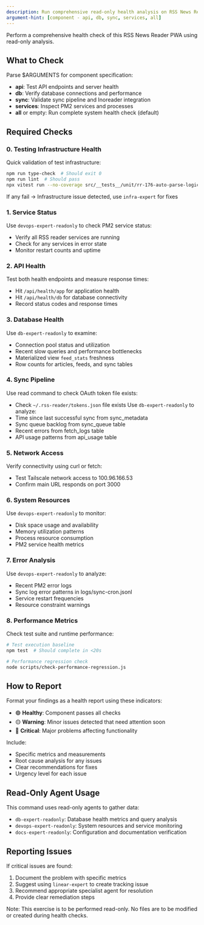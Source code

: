 ```yaml
---
description: Run comprehensive read-only health analysis on RSS News Reader services, database, and sync pipeline
argument-hint: [component - api, db, sync, services, all]
---
```


Perform a comprehensive health check of this RSS News Reader PWA using read-only analysis.

## What to Check

Parse $ARGUMENTS for component specification:
- **api**: Test API endpoints and server health
- **db**: Verify database connections and performance
- **sync**: Validate sync pipeline and Inoreader integration
- **services**: Inspect PM2 services and processes
- **all** or empty: Run complete system health check (default)

## Required Checks

### 0. Testing Infrastructure Health
Quick validation of test infrastructure:
```bash
npm run type-check  # Should exit 0
npm run lint  # Should pass
npx vitest run --no-coverage src/__tests__/unit/rr-176-auto-parse-logic.test.ts  # Test discovery
```
If any fail → Infrastructure issue detected, use `infra-expert` for fixes

### 1. Service Status
Use `devops-expert-readonly` to check PM2 service status:
- Verify all RSS reader services are running
- Check for any services in error state
- Monitor restart counts and uptime

### 2. API Health
Test both health endpoints and measure response times:
- Hit `/api/health/app` for application health
- Hit `/api/health/db` for database connectivity
- Record status codes and response times

### 3. Database Health
Use `db-expert-readonly` to examine:
- Connection pool status and utilization
- Recent slow queries and performance bottlenecks
- Materialized view `feed_stats` freshness
- Row counts for articles, feeds, and sync tables

### 4. Sync Pipeline
Use read command to check OAuth token file exists:
- Check `~/.rss-reader/tokens.json` file exists
Use `db-expert-readonly` to analyze:
- Time since last successful sync from sync_metadata
- Sync queue backlog from sync_queue table
- Recent errors from fetch_logs table
- API usage patterns from api_usage table

### 5. Network Access
Verify connectivity using curl or fetch:
- Test Tailscale network access to 100.96.166.53
- Confirm main URL responds on port 3000

### 6. System Resources
Use `devops-expert-readonly` to monitor:
- Disk space usage and availability
- Memory utilization patterns
- Process resource consumption
- PM2 service health metrics

### 7. Error Analysis
Use `devops-expert-readonly` to analyze:
- Recent PM2 error logs
- Sync log error patterns in logs/sync-cron.jsonl
- Service restart frequencies
- Resource constraint warnings

### 8. Performance Metrics
Check test suite and runtime performance:
```bash
# Test execution baseline
npm test  # Should complete in <20s

# Performance regression check
node scripts/check-performance-regression.js
```

## How to Report

Format your findings as a health report using these indicators:
- 🟢 **Healthy**: Component passes all checks
- 🟡 **Warning**: Minor issues detected that need attention soon
- 🔴 **Critical**: Major problems affecting functionality

Include:
- Specific metrics and measurements
- Root cause analysis for any issues
- Clear recommendations for fixes
- Urgency level for each issue

## Read-Only Agent Usage

This command uses read-only agents to gather data:
- `db-expert-readonly`: Database health metrics and query analysis
- `devops-expert-readonly`: System resources and service monitoring
- `docs-expert-readonly`: Configuration and documentation verification

## Reporting Issues

If critical issues are found:
1. Document the problem with specific metrics
2. Suggest using `linear-expert` to create tracking issue
3. Recommend appropriate specialist agent for resolution
4. Provide clear remediation steps

Note: This exercise is to be performed read-only. No files are to be modified or created during health checks.
